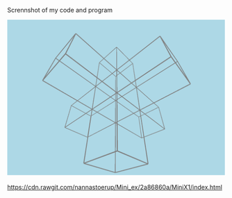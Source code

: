 
Scrennshot of my code and program 

![ScreenShot](https://github.com/nannastoerup/MiniX/blob/master/MiniX1/Model%20only.png) 

https://cdn.rawgit.com/nannastoerup/Mini_ex/2a86860a/MiniX1/index.html

